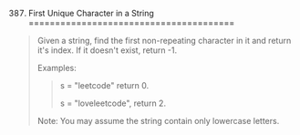 387. First Unique Character in a String
=======================================

> Given a string, find the first non-repeating character in it and return it's index. If it doesn't exist, return -1.
>
> Examples:
>
> > s = "leetcode"
> > return 0.
> >
> > s = "loveleetcode",
> > return 2.
>
> Note: You may assume the string contain only lowercase letters.
